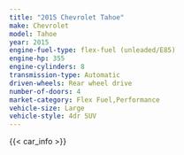 ```yaml
---
title: "2015 Chevrolet Tahoe"
make: Chevrolet
model: Tahoe
year: 2015
engine-fuel-type: flex-fuel (unleaded/E85)
engine-hp: 355
engine-cylinders: 8
transmission-type: Automatic
driven-wheels: Rear wheel drive
number-of-doors: 4
market-category: Flex Fuel,Performance
vehicle-size: Large
vehicle-style: 4dr SUV
---
```


{{< car_info >}}
